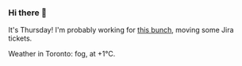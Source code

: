 ### Hi there :wave:

It's Thursday! I'm probably working for [this bunch](https://github.com/kohofinancial), moving some Jira tickets.

Weather in Toronto: fog, at +1°C.
